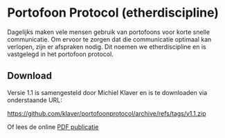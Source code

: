 # Portofoon Protocol (etherdiscipline)

Dagelijks maken vele mensen gebruik van portofoons voor korte snelle communicatie. Om ervoor te zorgen dat die communicatie optimaal kan verlopen, zijn er afspraken nodig. Dit noemen we etherdiscipline en is vastgelegd in het portofoon protocol.

## Download

Versie 1.1 is samengesteld door Michiel Klaver en is te downloaden via onderstaande URL:

https://github.com/klaver/portofoonprotocol/archive/refs/tags/v1.1.zip

Of lees de online [PDF publicatie](https://github.com/klaver/portofoonprotocol/blob/main/portofoon%20protocol.pdf)
